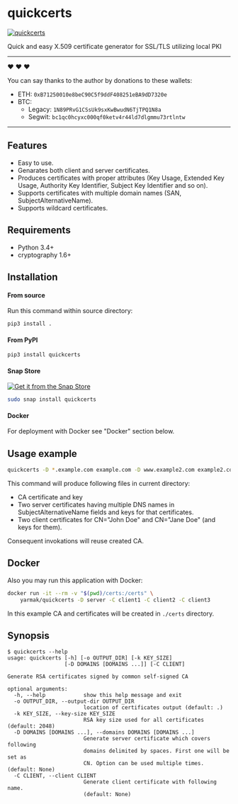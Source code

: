 # quickcerts

[![quickcerts](https://snapcraft.io//quickcerts/badge.svg)](https://snapcraft.io/quickcerts)

Quick and easy X.509 certificate generator for SSL/TLS utilizing local PKI

---

:heart: :heart: :heart:

You can say thanks to the author by donations to these wallets:

- ETH: `0xB71250010e8beC90C5f9ddF408251eBA9dD7320e`
- BTC:
  - Legacy: `1N89PRvG1CSsUk9sxKwBwudN6TjTPQ1N8a`
  - Segwit: `bc1qc0hcyxc000qf0ketv4r44ld7dlgmmu73rtlntw`

---

## Features

* Easy to use.
* Genarates both client and server certificates.
* Produces certificates with proper attributes (Key Usage, Extended Key Usage, Authority Key Identifier, Subject Key Identifier and so on).
* Supports certificates with multiple domain names (SAN, SubjectAlternativeName).
* Supports wildcard certificates.

## Requirements

* Python 3.4+
* cryptography 1.6+

## Installation

#### From source

Run this command within source directory:

```sh
pip3 install .
```

#### From PyPI

```sh
pip3 install quickcerts
```

#### Snap Store

[![Get it from the Snap Store](https://snapcraft.io/static/images/badges/en/snap-store-black.svg)](https://snapcraft.io/quickcerts)

```sh
sudo snap install quickcerts
```

#### Docker

For deployment with Docker see "Docker" section below.

## Usage example

```bash
quickcerts -D *.example.com example.com -D www.example2.com example2.com mx.example2.com -C "John Doe" -C "Jane Doe"
```

This command will produce following files in current directory:
* CA certificate and key
* Two server certificates having multiple DNS names in SubjectAlternativeName fields and keys for that certificates.
* Two client certificates for CN="John Doe" and CN="Jane Doe" (and keys for them).

Consequent invokations will reuse created CA.

## Docker

Also you may run this application with Docker:

```sh
docker run -it --rm -v "$(pwd)/certs:/certs" \
    yarmak/quickcerts -D server -C client1 -C client2 -C client3
```

In this example CA and certificates will be created in `./certs` directory.

## Synopsis

```
$ quickcerts --help
usage: quickcerts [-h] [-o OUTPUT_DIR] [-k KEY_SIZE]
                  [-D DOMAINS [DOMAINS ...]] [-C CLIENT]

Generate RSA certificates signed by common self-signed CA

optional arguments:
  -h, --help            show this help message and exit
  -o OUTPUT_DIR, --output-dir OUTPUT_DIR
                        location of certificates output (default: .)
  -k KEY_SIZE, --key-size KEY_SIZE
                        RSA key size used for all certificates (default: 2048)
  -D DOMAINS [DOMAINS ...], --domains DOMAINS [DOMAINS ...]
                        Generate server certificate which covers following
                        domains delimited by spaces. First one will be set as
                        CN. Option can be used multiple times. (default: None)
  -C CLIENT, --client CLIENT
                        Generate client certificate with following name.
                        (default: None)
```
